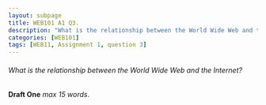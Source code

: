 ```yaml
---
layout: subpage
title: WEB101 A1 Q3.
description: "What is the relationship between the World Wide Web and the Internet?"
categories: [WEB101]
tags: [WEB11, Assignment 1, question 3]
---
```


###### What is the relationship between the World Wide Web and the Internet?
**Draft One** *max 15 words*.



